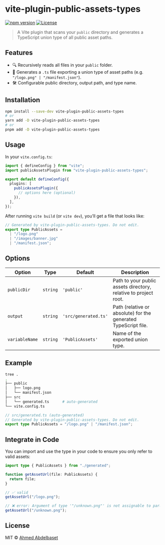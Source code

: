 # vite-plugin-public-assets-types

[![npm version](https://img.shields.io/npm/v/vite-plugin-public-assets-types.svg)](https://www.npmjs.com/package/vite-plugin-public-assets-types)
[![License](https://img.shields.io/npm/l/vite-plugin-public-assets-types.svg)](LICENSE)

> A Vite plugin that scans your `public` directory and generates a TypeScript union type of all public asset paths.

## Features

- 🔍 Recursively reads all files in your `public` folder.
- 🔧 Generates a `.ts` file exporting a union type of asset paths (e.g. `"/logo.png" | "/manifest.json"`).
- 🛠️ Configurable public directory, output path, and type name.

## Installation

```bash
npm install --save-dev vite-plugin-public-assets-types
# or
yarn add -D vite-plugin-public-assets-types
# or
pnpm add -D vite-plugin-public-assets-types
```

## Usage

In your `vite.config.ts`:

```ts
import { defineConfig } from "vite";
import publicAssetsPlugin from "vite-plugin-public-assets-types";

export default defineConfig({
  plugins: [
    publicAssetsPlugin({
      // options here (optional)
    }),
  ],
});
```

After running `vite build` (or `vite dev`), you’ll get a file that looks like:

```ts
// Generated by vite-plugin-public-assets-types. Do not edit.
export type PublicAssets =
  | "/logo.png"
  | "/images/banner.jpg"
  | "/manifest.json";
```

## Options

| Option         | Type     | Default              | Description                                                     |
| -------------- | -------- | -------------------- | --------------------------------------------------------------- |
| `publicDir`    | `string` | `'public'`           | Path to your public assets directory, relative to project root. |
| `output`       | `string` | `'src/generated.ts'` | Path (relative or absolute) for the generated TypeScript file.  |
| `variableName` | `string` | `'PublicAssets'`     | Name of the exported union type.                                |

## Example

```bash
tree .
.
├── public
│   ├── logo.png
│   └── manifest.json
├── src
│   └── generated.ts      # auto-generated
└── vite.config.ts
```

```ts
// src/generated.ts (auto-generated)
// Generated by vite-plugin-public-assets-types. Do not edit.
export type PublicAssets = "/logo.png" | "/manifest.json";
```

## Integrate in Code

You can import and use the type in your code to ensure you only refer to valid assets:

```ts
import type { PublicAssets } from "./generated";

function getAssetUrl(file: PublicAssets) {
  return file;
}

// ✅ valid
getAssetUrl("/logo.png");

// ❌ error: Argument of type '"/unknown.png"' is not assignable to parameter of type 'PublicAssets'.
getAssetUrl("/unknown.png");
```

## License

MIT © [Ahmed Abdelbaset](https://ahmedbaset.dev)
